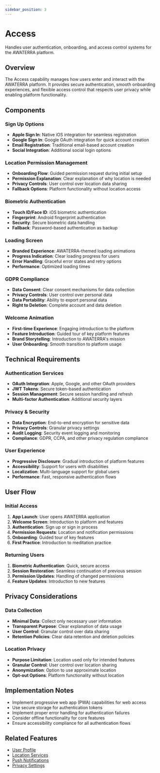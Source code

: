 ```yaml
---
sidebar_position: 3
---
```


# Access

Handles user authentication, onboarding, and access control systems for the AWATERRA platform.

## Overview

The Access capability manages how users enter and interact with the AWATERRA platform. It provides secure authentication, smooth onboarding experiences, and flexible access control that respects user privacy while enabling platform functionality.

## Components

### Sign Up Options
- **Apple Sign In**: Native iOS integration for seamless registration
- **Google Sign In**: Google OAuth integration for quick account creation
- **Email Registration**: Traditional email-based account creation
- **Social Integration**: Additional social login options

### Location Permission Management
- **Onboarding Flow**: Guided permission request during initial setup
- **Permission Explanation**: Clear explanation of why location is needed
- **Privacy Controls**: User control over location data sharing
- **Fallback Options**: Platform functionality without location access

### Biometric Authentication
- **Touch ID/Face ID**: iOS biometric authentication
- **Fingerprint**: Android fingerprint authentication
- **Security**: Secure biometric data handling
- **Fallback**: Password-based authentication as backup

### Loading Screen
- **Branded Experience**: AWATERRA-themed loading animations
- **Progress Indication**: Clear loading progress for users
- **Error Handling**: Graceful error states and retry options
- **Performance**: Optimized loading times

### GDPR Compliance
- **Data Consent**: Clear consent mechanisms for data collection
- **Privacy Controls**: User control over personal data
- **Data Portability**: Ability to export personal data
- **Right to Deletion**: Complete account and data deletion

### Welcome Animation
- **First-time Experience**: Engaging introduction to the platform
- **Feature Introduction**: Guided tour of key platform features
- **Brand Storytelling**: Introduction to AWATERRA's mission
- **User Onboarding**: Smooth transition to platform usage

## Technical Requirements

### Authentication Services
- **OAuth Integration**: Apple, Google, and other OAuth providers
- **JWT Tokens**: Secure token-based authentication
- **Session Management**: Secure session handling and refresh
- **Multi-factor Authentication**: Additional security layers

### Privacy & Security
- **Data Encryption**: End-to-end encryption for sensitive data
- **Privacy Controls**: Granular privacy settings
- **Audit Logging**: Security event logging and monitoring
- **Compliance**: GDPR, CCPA, and other privacy regulation compliance

### User Experience
- **Progressive Disclosure**: Gradual introduction of platform features
- **Accessibility**: Support for users with disabilities
- **Localization**: Multi-language support for global users
- **Performance**: Fast, responsive authentication flows

## User Flow

### Initial Access
1. **App Launch**: User opens AWATERRA application
2. **Welcome Screen**: Introduction to platform and features
3. **Authentication**: Sign up or sign in process
4. **Permission Requests**: Location and notification permissions
5. **Onboarding**: Guided tour of key features
6. **First Practice**: Introduction to meditation practice

### Returning Users
1. **Biometric Authentication**: Quick, secure access
2. **Session Restoration**: Seamless continuation of previous session
3. **Permission Updates**: Handling of changed permissions
4. **Feature Updates**: Introduction to new features

## Privacy Considerations

### Data Collection
- **Minimal Data**: Collect only necessary user information
- **Transparent Purpose**: Clear explanation of data usage
- **User Control**: Granular control over data sharing
- **Retention Policies**: Clear data retention and deletion policies

### Location Privacy
- **Purpose Limitation**: Location used only for intended features
- **Granular Control**: User control over location sharing
- **Anonymization**: Option to use approximate location
- **Opt-out Options**: Platform functionality without location

## Implementation Notes

- Implement progressive web app (PWA) capabilities for web access
- Use secure storage for authentication tokens
- Implement proper error handling for authentication failures
- Consider offline functionality for core features
- Ensure accessibility compliance for all authentication flows

## Related Features

- [User Profile](/docs/features/user-profile)
- [Location Services](/docs/features/location-services)
- [Push Notifications](/docs/features/push-notifications)
- [Privacy Settings](/docs/features/privacy-settings)
